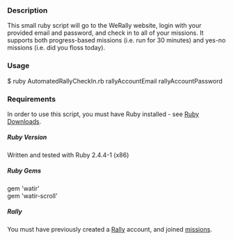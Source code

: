 
### Description
This small ruby script will go to the WeRally website, login with your provided email and password, and check in to all of your missions. It supports both progress-based missions (i.e. run for 30 minutes) and yes-no missions (i.e. did you floss today).

### Usage
$ ruby AutomatedRallyCheckIn.rb rallyAccountEmail rallyAccountPassword

### Requirements
In order to use this script, you must have Ruby installed - see [Ruby Downloads](https://rubyinstaller.org/downloads/ "Ruby Downloads").

##### Ruby Version
Written and tested with Ruby 2.4.4-1 (x86)

##### Ruby Gems
gem 'watir'  
gem 'watir-scroll'  

##### Rally
You must have previously created a [Rally](https://www.werally.com "Rally") account, and joined [missions](https://www.werally.com/missions/ "missions").
